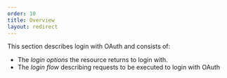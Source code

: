 ```yaml
---
order: 10
title: Overview
layout: redirect
---
```

This section describes login with OAuth and consists of:

-   The *login options* the resource returns to login with.
-   The *login flow* describing requests to be executed to login with OAuth
